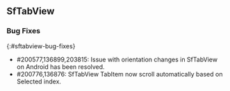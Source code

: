 ## SfTabView

### Bug Fixes
{:#sftabview-bug-fixes}

* \#200577,136899,203815: Issue with orientation changes in SfTabView on Android has been resolved.
* \#200776,136876: SfTabView TabItem now scroll automatically based on Selected index.
